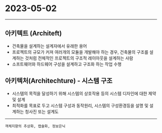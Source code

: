 # 2023-05-02

***
## 아키텍트 (Architeft)
- 건축물을 설계하는 설계자에서 유래한 용어
- 프로젝트의 규모가 커져 여러개의 모듈을 개발해야 하는 경우, 건축물의 구조를 설계하는 것처럼 전체적인 프로젝트의 구조적 레이아웃을 설계하는 사람
- 소프트웨어와 하드웨어 구성을 설계하고 구조화 하는 작업 수행
## 아키텍처(Architechture) - 시스템 구조
- 시스템의 목적을 달성하기 위해 시스템의 상호작용 등의 시스템 디자인에 대한 제약 및 설계
- 최적화를 목표로 두고 시스템 구성과 동작원리, 시스템의 구성환경등을 설명 및 설계하는 청사진 또는 설계도
***

`객체지향의 추상화, 캡슐화, 정보은닉`

## 